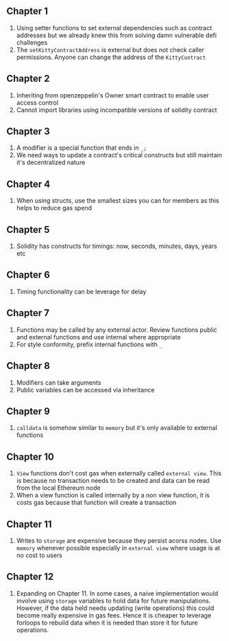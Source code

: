Chapter 1
----
1. Using setter functions to set external dependencies such as contract addresses but we already knew this from solving damn vulnerable defi challenges
2. The `setKittyContractAddress` is external but does not check caller permissions. Anyone can change the address of the `KittyContract`

Chapter 2
---
1. Inheriting from openzeppelin's Owner smart contract to enable user access control
2. Cannot import libraries using incompatible versions of solidity contract

Chapter 3
---
1. A modifier is a special function that ends in `_;`
2. We need ways to update a contract's critical constructs but still maintain it's decentralized nature

Chapter 4
---
1. When using structs, use the smallest sizes you can for members as this helps to reduce gas spend

Chapter 5
---
1. Solidity has constructs for timings: now, seconds, minutes, days, years etc

Chapter 6
---
1. Timing functionality can be leverage for delay

Chapter 7
---
1. Functions may be called by any external actor. Review functions public and external functions and use internal where appropriate
2. For style conformity, prefix internal functions with `_`

Chapter 8
---
1. Modifiers can take arguments
2. Public variables can be accessed via inheritance

Chapter 9
---
1. `calldata` is somehow similar to `memory` but it's only available to external functions

Chapter 10
---
1. `View` functions don't cost gas when externally called `external view`. This is because no transaction needs to be created and data can be read from the local Ethereum node
2. When a view function is called internally by a non view function, it is costs gas because that function will create a transaction

Chapter 11
---
1. Writes to `storage` are expensive because they persist acorss nodes. Use `memory` whenever possible especially in `external view` where usage is at no cost to users

Chapter 12
---
1. Expanding on Chapter 11. In some cases, a naive implementation would involve using `storage` variables to hold data for future manipulations. However, if the data held needs updating (write operations) this could become really expensive in gas fees. Hence it is cheaper to leverage forloops to rebuild data when it is needed than store it for future operations.